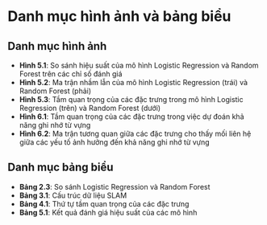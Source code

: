 # Danh mục hình ảnh và bảng biểu

## Danh mục hình ảnh

-   **Hình 5.1**: So sánh hiệu suất của mô hình Logistic Regression và Random Forest trên các chỉ số đánh giá
-   **Hình 5.2**: Ma trận nhầm lẫn của mô hình Logistic Regression (trái) và Random Forest (phải)
-   **Hình 5.3**: Tầm quan trọng của các đặc trưng trong mô hình Logistic Regression (trên) và Random Forest (dưới)
-   **Hình 6.1**: Tầm quan trọng của các đặc trưng trong việc dự đoán khả năng ghi nhớ từ vựng
-   **Hình 6.2**: Ma trận tương quan giữa các đặc trưng cho thấy mối liên hệ giữa các yếu tố ảnh hưởng đến khả năng ghi nhớ từ vựng

## Danh mục bảng biểu

-   **Bảng 2.3**: So sánh Logistic Regression và Random Forest
-   **Bảng 3.1**: Cấu trúc dữ liệu SLAM
-   **Bảng 4.1**: Thứ tự tầm quan trọng của các đặc trưng
-   **Bảng 5.1**: Kết quả đánh giá hiệu suất của các mô hình

